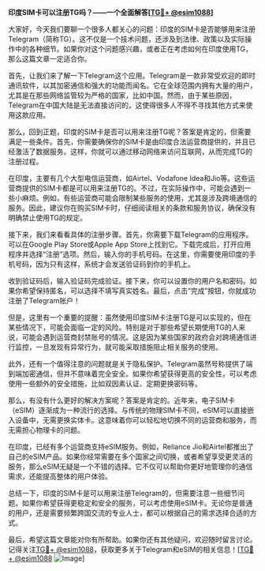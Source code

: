 **印度SIM卡可以注册TG吗？——一个全面解答[[TG💪+ @esim1088](https://t.me/s/esim1088)]**

大家好，今天我们要聊一个很多人都关心的问题：印度的SIM卡是否能够用来注册Telegram（简称TG）。这不仅是一个技术问题，还涉及到法律、政策以及实际操作中的各种细节。如果你对这个问题感兴趣，或者正在考虑如何在印度使用TG，那么这篇文章一定适合你。

首先，让我们来了解一下Telegram这个应用。Telegram是一款非常受欢迎的即时通讯软件，以其加密通信和强大的功能而闻名。它在全球范围内拥有大量的用户，尤其是在那些网络监管较为严格的国家，比如中国。然而，由于某些原因，Telegram在中国大陆是无法直接访问的，这使得很多人不得不寻找其他方式来使用这款应用。

那么，回到正题，印度的SIM卡是否可以用来注册TG呢？答案是肯定的，但需要满足一些条件。首先，你需要确保你的SIM卡是由印度合法运营商提供的，并且已经激活了数据服务。这样，你就可以通过移动网络来访问互联网，从而完成TG的注册过程。

在印度，主要有几个大型电信运营商，如Airtel、Vodafone Idea和Jio等。这些运营商提供的SIM卡都是可以用来注册TG的。不过，在实际操作中，可能会遇到一些小麻烦。例如，有些运营商可能会限制某些服务的使用，尤其是涉及跨境通信的服务。因此，建议你在购买SIM卡时，仔细阅读相关的条款和服务协议，确保没有明确禁止使用TG的规定。

接下来，我们来看看具体的注册步骤。首先，你需要下载Telegram的应用程序。可以在Google Play Store或Apple App Store上找到它。下载完成后，打开应用程序并选择“注册”选项。然后，输入你的手机号码。在这里，你需要使用印度的手机号码，因为只有这样，系统才会发送验证码到你的手机上。

收到验证码后，输入验证码完成验证。接下来，你可以设置你的用户名和密码。如果你希望保持匿名，可以选择不填写真实姓名。最后，点击“完成”按钮，你就成功注册了Telegram账户！

但是，这里有一个重要的提醒：虽然使用印度SIM卡注册TG是可以实现的，但在某些情况下，可能会面临一定的风险。特别是对于那些希望长期使用TG的人来说，可能会遇到运营商封禁账号的情况。这是因为某些国家的政府会对跨境通信进行监控，一旦发现有异常行为，就可能采取措施阻止相关服务的使用。

此外，还有一个值得注意的问题就是关于隐私保护。Telegram虽然号称提供了端到端加密通信，但并不意味着完全安全。如果你希望获得更高的安全性，可以考虑使用一些额外的安全措施，比如双因素认证、定期更换密码等。

那么，有没有什么更好的解决方案呢？答案是肯定的。近年来，电子SIM卡（eSIM）逐渐成为一种流行的选择。与传统的物理SIM卡不同，eSIM可以直接嵌入设备中，无需更换实体卡。这意味着你可以轻松地切换不同的运营商和服务，而无需担心物理卡的问题。

在印度，已经有多个运营商支持eSIM服务。例如，Reliance Jio和Airtel都推出了自己的eSIM产品。如果你经常需要在多个国家之间切换，或者希望享受更灵活的服务，那么eSIM无疑是一个不错的选择。它不仅可以帮助你更好地管理你的通信需求，还能提高整体的用户体验。

总结一下，印度的SIM卡是可以用来注册Telegram的，但需要注意一些细节问题。如果你希望获得更稳定和安全的服务，可以考虑使用eSIM卡。无论你是普通的用户，还是需要频繁跨国交流的专业人士，都可以根据自己的需求选择合适的方式。

最后，希望这篇文章能对你有所帮助。如果你还有其他疑问，欢迎随时留言讨论。记得关注[TG💪+ @esim1088](https://t.me/s/esim1088)，获取更多关于Telegram和eSIM的相关信息！[[TG💪+ @esim1088](https://t.me/s/esim1088) ![Image](https://i.postimg.cc/4NQfJmqS/Snipaste-2025-05-13-00-14-12.png)]